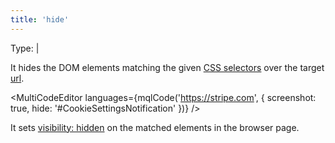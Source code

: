 ```yaml
---
title: 'hide'
--- 
```


Type: <TypeContainer><Type children='<string>'/> | <Type children='<string[]>'/></TypeContainer>

It hides the DOM elements matching the given [CSS selectors](https://developer.mozilla.org/en-US/docs/Web/CSS/CSS_Selectors) over the target [url](/docs/api/parameters/url).

<MultiCodeEditor languages={mqlCode('https://stripe.com', { screenshot: true, hide: '#CookieSettingsNotification' })} />

It sets [visibility: hidden](https://stackoverflow.com/a/133064/64949) on the matched elements in the browser page.
